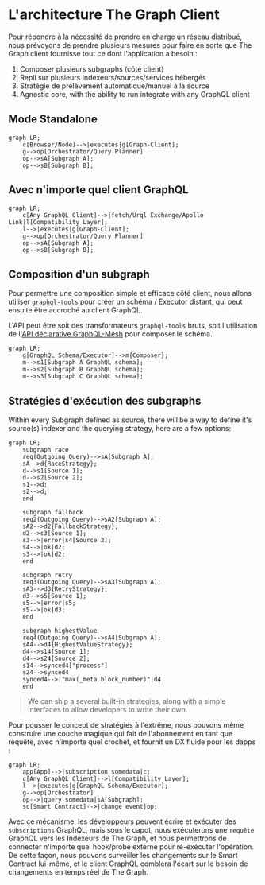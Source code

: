 # L'architecture The Graph Client

Pour répondre à la nécessité de prendre en charge un réseau distribué, nous prévoyons de prendre plusieurs mesures pour faire en sorte que The Graph client fournisse tout ce dont l'application a besoin :

1. Composer plusieurs subgraphs (côté client)
2. Repli sur plusieurs Indexeurs/sources/services hébergés
3. Stratégie de prélèvement automatique/manuel à la source
4. Agnostic core, with the ability to run integrate with any GraphQL client

## Mode Standalone

```mermaid
graph LR;
    c[Browser/Node]-->|executes|g[Graph-Client];
    g-->op[Orchestrator/Query Planner]
    op-->sA[Subgraph A];
    op-->sB[Subgraph B];
```

## Avec n'importe quel client GraphQL

```mermaid
graph LR;
    c[Any GraphQL Client]-->|fetch/Urql Exchange/Apollo Link|l[Compatibility Layer];
    l-->|executes|g[Graph-Client];
    g-->op[Orchestrator/Query Planner]
    op-->sA[Subgraph A];
    op-->sB[Subgraph B];
```

## Composition d'un subgraph

Pour permettre une composition simple et efficace côté client, nous allons utiliser [`graphql-tools`](https://graphql-tools.com) pour créer un schéma / Executor distant, qui peut ensuite être accroché au client GraphQL.

L'API peut être soit des transformateurs `graphql-tools` bruts, soit l'utilisation de l'[API déclarative GraphQL-Mesh](https://graphql-mesh.com/docs/transforms/transforms-introduction) pour composer le schéma.

```mermaid
graph LR;
    g[GraphQL Schema/Executor]-->m{Composer};
    m-->s1[Subgraph A GraphQL schema];
    m-->s2[Subgraph B GraphQL schema];
    m-->s3[Subgraph C GraphQL schema];
```

## Stratégies d'exécution des subgraphs

Within every Subgraph defined as source, there will be a way to define it's source(s) indexer and the querying strategy, here are a few options:

```mermaid
graph LR;
    subgraph race
    req(Outgoing Query)-->sA[Subgraph A];
    sA-->d{RaceStrategy};
    d-->s1[Source 1];
    d-->s2[Source 2];
    s1-->d;
    s2-->d;
    end

    subgraph fallback
    req2(Outgoing Query)-->sA2[Subgraph A];
    sA2-->d2{FallbackStrategy};
    d2-->s3[Source 1];
    s3-->|error|s4[Source 2];
    s4-->|ok|d2;
    s3-->|ok|d2;
    end

    subgraph retry
    req3(Outgoing Query)-->sA3[Subgraph A];
    sA3-->d3{RetryStrategy};
    d3-->s5[Source 1];
    s5-->|error|s5;
    s5-->|ok|d3;
    end

    subgraph highestValue
    req4(Outgoing Query)-->sA4[Subgraph A];
    sA4-->d4{HighestValueStrategy};
    d4-->s14[Source 1];
    d4-->s24[Source 2];
    s14-->synced4["process"]
    s24-->synced4
    synced4-->|"max(_meta.block_number)"|d4
    end
```

> We can ship a several built-in strategies, along with a simple interfaces to allow developers to write their own.

Pour pousser le concept de stratégies à l'extrême, nous pouvons même construire une couche magique qui fait de l'abonnement en tant que requête, avec n'importe quel crochet, et fournit un DX fluide pour les dapps :

```mermaid
graph LR;
    app[App]-->|subscription somedata|c;
    c[Any GraphQL Client]-->l[Compatibility Layer];
    l-->|executes|g[GraphQL Schema/Executor];
    g-->op[Orchestrator]
    op-->|query somedata|sA[Subgraph];
    sc[Smart Contract]-->|change event|op;
```

Avec ce mécanisme, les développeurs peuvent écrire et exécuter des `subscriptions` GraphQL, mais sous le capot, nous exécuterons une `requête` GraphQL vers les Indexeurs de The Graph, et nous permettrons de connecter n'importe quel hook/probe externe pour ré-exécuter l'opération.
De cette façon, nous pouvons surveiller les changements sur le Smart Contract lui-même, et le client GraphQL comblera l'écart sur le besoin de changements en temps réel de The Graph.
